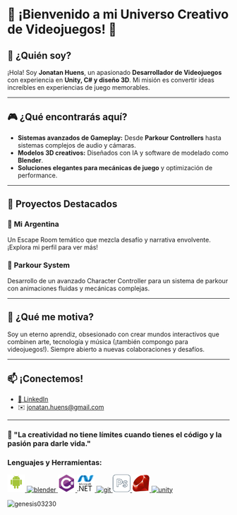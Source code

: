 # 👾 ¡Bienvenido a mi Universo Creativo de Videojuegos! 🚀  

## 👋 ¿Quién soy?  
¡Hola! Soy **Jonatan Huens**, un apasionado **Desarrollador de Videojuegos** con experiencia en **Unity, C# y diseño 3D**. Mi misión es convertir ideas increíbles en experiencias de juego memorables.

---

## 🎮 ¿Qué encontrarás aquí?  
- **Sistemas avanzados de Gameplay:** Desde **Parkour Controllers** hasta sistemas complejos de audio y cámaras.  
- **Modelos 3D creativos:** Diseñados con IA y software de modelado como **Blender**.  
- **Soluciones elegantes para mecánicas de juego** y optimización de performance.

---

## 🚀 Proyectos Destacados  
### 🎲 **Mi Argentina**  
Un Escape Room temático que mezcla desafío y narrativa envolvente. ¡Explora mi perfil para ver más!

### 🏃 **Parkour System**  
Desarrollo de un avanzado Character Controller para un sistema de parkour con animaciones fluidas y mecánicas complejas.

---

## 🎯 ¿Qué me motiva?  
Soy un eterno aprendiz, obsesionado con crear mundos interactivos que combinen arte, tecnología y música (¡también compongo para videojuegos!). Siempre abierto a nuevas colaboraciones y desafíos.

---

## 📫 ¡Conectemos!  
- [💼 LinkedIn](https://www.linkedin.com/in/jonatan-huens-gamedev)  
- ✉️ jonatan.huens@gmail.com

---
### 🌟 "La creatividad no tiene límites cuando tienes el código y la pasión para darle vida."  

<h3 align="left">Lenguajes y Herramientas:</h3>

<p align="left"> <a href="https://developer.android.com" target="_blank" rel="noreferrer"> <img src="https://raw.githubusercontent.com/devicons/devicon/master/icons/android/android-original-wordmark.svg" alt="android" width="40" height="40"/> </a> <a href="https://www.blender.org/" target="_blank" rel="noreferrer"> <img src="https://download.blender.org/branding/community/blender_community_badge_white.svg" alt="blender" width="40" height="40"/> </a> <a href="https://www.w3schools.com/cs/" target="_blank" rel="noreferrer"> <img src="https://raw.githubusercontent.com/devicons/devicon/master/icons/csharp/csharp-original.svg" alt="csharp" width="40" height="40"/> </a> <a href="https://dotnet.microsoft.com/" target="_blank" rel="noreferrer"> <img src="https://raw.githubusercontent.com/devicons/devicon/master/icons/dot-net/dot-net-original-wordmark.svg" alt="dotnet" width="40" height="40"/> </a> <a href="https://git-scm.com/" target="_blank" rel="noreferrer"> <img src="https://www.vectorlogo.zone/logos/git-scm/git-scm-icon.svg" alt="git" width="40" height="40"/> </a> <a href="https://www.photoshop.com/en" target="_blank" rel="noreferrer"> <img src="https://raw.githubusercontent.com/devicons/devicon/master/icons/photoshop/photoshop-line.svg" alt="photoshop" width="40" height="40"/> </a> <a href="https://www.ruby-lang.org/en/" target="_blank" rel="noreferrer"> <img src="https://raw.githubusercontent.com/devicons/devicon/master/icons/ruby/ruby-original.svg" alt="ruby" width="40" height="40"/> </a> <a href="https://unity.com/" target="_blank" rel="noreferrer"> <img src="https://www.vectorlogo.zone/logos/unity3d/unity3d-icon.svg" alt="unity" width="40" height="40"/> </a> </p>

<p><img align="center" src="https://github-readme-stats.vercel.app/api/top-langs?username=genesis03230&show_icons=true&locale=en&layout=compact" alt="genesis03230" /></p>
